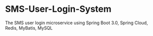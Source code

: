 # SMS-User-Login-System
The SMS user login microservice using Spring Boot 3.0, Spring Cloud, Redis, MyBatis, MySQL
